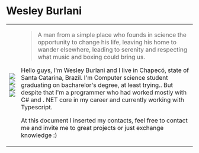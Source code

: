 # Wesley Burlani

<table>
  <tr>
    <td>
      <a href="https://www.linkedin.com/in/wesleyburlani/"><img src="https://img.icons8.com/metro/26/000000/linkedin.png" /></a><br/>
      <a href="https://www.instagram.com/wesleyburlani/"><img src="https://img.icons8.com/metro/26/000000/instagram-new.png"/></a><br/>
      <a href="https://api.whatsapp.com/send?phone=5511994519393&text=Hello"><img src="https://img.icons8.com/ios-glyphs/29/000000/whatsapp.png"/></a><br/>
      <a href="mailto:wesleyburlani"><img src="https://img.icons8.com/metro/26/000000/email.png"/></a>
    </td>
    <td>
      <div class="tip" markdown="1">

> A man from a simple place who founds in science the opportunity to change his life, leaving his home to wander elsewhere, leading to serenity and respecting what music and boxing could bring us. 

Hello guys, I'm Wesley Burlani and I live in Chapecó, state of Santa Catarina, Brazil. I'm Computer science student graduating on bacharelor's degree, at least trying.. But despite that I'm a programmer who had worked mostly with C# and . NET core in my career and currently working with Typescript.

At this document I inserted my contacts, feel free to contact me and invite me to great projects or just exchange knowledge :) 
     </div>
    </td>
  </tr>
</table>
